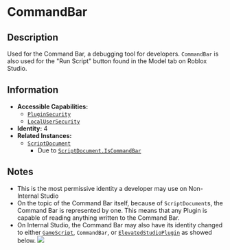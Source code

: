 # CommandBar

## Description
Used for the Command Bar, a debugging tool for developers. `CommandBar` is also used for the "Run Script" button found in the Model tab on Roblox Studio.

## Information
- **Accessible Capabilities:**
  - [`PluginSecurity`](../Capabilities/1%20-%20PluginSecurity.md)
  - [`LocalUserSecurity`](../Capabilities/3%20-%20LocalUserSecurity.md)
- **Identity:** 4
- **Related Instances:**
  - [`ScriptDocument`](https://create.roblox.com/docs/reference/engine/classes/ScriptDocument)
    - Due to [`ScriptDocument.IsCommandBar`](https://create.roblox.com/docs/reference/engine/classes/ScriptDocument#IsCommandBar)

## Notes
- This is the most permissive identity a developer may use on Non-Internal Studio
- On the topic of the Command Bar itself, because of `ScriptDocument`s, the Command Bar is represented by one. This means that any Plugin is capable of reading anything written to the Command Bar.
- On Internal Studio, the Command Bar may also have its identity changed to either [`GameScript`](2%20-%20GameScript.md), `CommandBar`, or [`ElevatedStudioPlugin`](6%20-%20ElevatedStudioPlugin.md) as showed below. ![](https://i.imgur.com/QPxJvd3.png)
